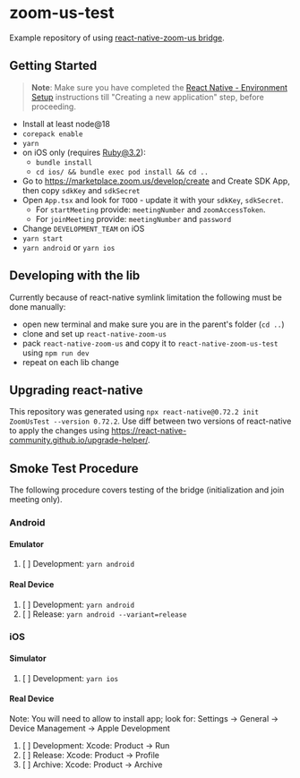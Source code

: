 # zoom-us-test

Example repository of using [react-native-zoom-us bridge](https://www.npmjs.com/package/react-native-zoom-us).

## Getting Started

> **Note**: Make sure you have completed the [React Native - Environment Setup](https://reactnative.dev/docs/environment-setup) instructions till "Creating a new application" step, before proceeding.

- Install at least node@18 
- `corepack enable`
- `yarn`
- on iOS only (requires Ruby@3.2):
  - `bundle install`
  - `cd ios/ && bundle exec pod install && cd ..`
- Go to https://marketplace.zoom.us/develop/create and Create SDK App, then copy `sdkKey` and `sdkSecret`
- Open `App.tsx` and look for `TODO` - update it with your `sdkKey`, `sdkSecret`.
  - For `startMeeting` provide: `meetingNumber` and `zoomAccessToken`.
  - For `joinMeeting` provide: `meetingNumber` and `password`
- Change `DEVELOPMENT_TEAM` on iOS
- `yarn start`
- `yarn android` or `yarn ios`

## Developing with the lib

Currently because of react-native symlink limitation the following must be done manually:

- open new terminal and make sure you are in the parent's folder (`cd ..`)
- clone and set up `react-native-zoom-us`
- pack `react-native-zoom-us` and copy it to `react-native-zoom-us-test` using `npm run dev`
- repeat on each lib change

## Upgrading react-native

This repository was generated using `npx react-native@0.72.2 init ZoomUsTest --version 0.72.2`.
Use diff between two versions of react-native to apply the changes using https://react-native-community.github.io/upgrade-helper/.

## Smoke Test Procedure

The following procedure covers testing of the bridge (initialization and join meeting only).

### Android

#### Emulator

1. [ ] Development: `yarn android`

#### Real Device

1. [ ] Development: `yarn android`
2. [ ] Release: `yarn android --variant=release`

### iOS

#### Simulator

1. [ ] Development: `yarn ios`

#### Real Device

Note: You will need to allow to install app; look for: Settings -> General -> Device Management -> Apple Development

1. [ ] Development: Xcode: Product -> Run
2. [ ] Release: Xcode: Product -> Profile
3. [ ] Archive: Xcode: Product -> Archive
